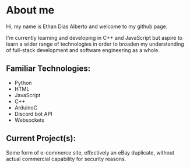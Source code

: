 # About me
Hi, my name is Ethan Dias Alberto and welcome to my github page. 

I'm currently learning and developing in C++ and JavaScript but aspire to learn a wider range of technologies in order to broaden my understanding of full-stack development and software engineering as a whole.

## Familiar Technologies:
- Python
- HTML
- JavaScript
- C++
- ArduinoC
- Discord bot API
- Websockets

## Current Project(s):
Some form of e-commerce site, effectively an eBay duplicate, without actual commercial capability for security reasons.
